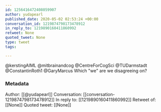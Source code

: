```yaml
---
id: 1256416472408059907
author: yudapearl
published_date: 2020-05-02 02:53:24 +00:00
conversation_id: 1219874798173478912
in_reply_to: 1219890160411860992
retweet: None
quoted_tweet: None
type: tweet
tags:

---
```


@kerstingAIML @mitbrainandcog @CentreForCogSci @TUDarmstadt @ConstantinRoth1 @GaryMarcus Which "we" are we disagreeing on?

### Metadata

Author: [[@yudapearl]]
Conversation: [[conversation-1219874798173478912]]
In reply to: [[1219890160411860992]]
Retweet of: [[None]]
Quoted tweet: [[None]]
